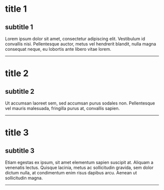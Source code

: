 # title 1

## subtitle 1

Lorem ipsum dolor sit amet, consectetur adipiscing elit. Vestibulum id convallis nisi. Pellentesque auctor, metus vel hendrerit blandit, nulla magna consequat neque, eu lobortis ante libero vitae lorem.

---

# title 2

## subtitle 2

Ut accumsan laoreet sem, sed accumsan purus sodales non. Pellentesque vel mauris malesuada, fringilla purus at, convallis sapien.

---

# title 3

## subtitle 3

Etiam egestas ex ipsum, sit amet elementum sapien suscipit at. Aliquam a venenatis lectus. Quisque lacinia, metus ac sollicitudin gravida, sem dolor dictum nulla, at condimentum enim risus dapibus arcu. Aenean ut sollicitudin magna.

---
